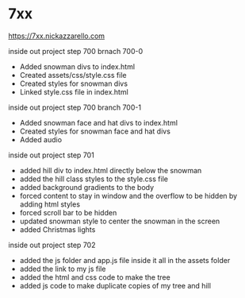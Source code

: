 # 7xx
https://7xx.nickazzarello.com

inside out project step 700 brnach 700-0
- Added snowman divs to index.html
- Created assets/css/style.css file
- Created styles for snowman divs
- Linked style.css file in index.html

inside out project step 700 branch 700-1
- Added snowman face and hat divs to index.html
- Created styles for snowman face and hat divs
- Added audio

inside out project step 701

- added hill div to index.html directly below the snowman
- added the hill class styles to the style.css file
- added background gradients to the body
- forced content to stay in window and the overflow to be hidden by adding html styles
- forced scroll bar to be hidden
- updated snowman style to center the snowman in the screen
- added Christmas lights

inside out project step 702

- added the js folder and app.js file inside it all in the assets folder
- added the link to my js file
- added the html and css code to make the tree
- added js code to make duplicate copies of my tree and hill
